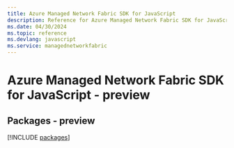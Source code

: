 ```yaml
---
title: Azure Managed Network Fabric SDK for JavaScript
description: Reference for Azure Managed Network Fabric SDK for JavaScript
ms.date: 04/30/2024
ms.topic: reference
ms.devlang: javascript
ms.service: managednetworkfabric
---
```

# Azure Managed Network Fabric SDK for JavaScript - preview
## Packages - preview
[!INCLUDE [packages](managed-network-fabric-index.md)]